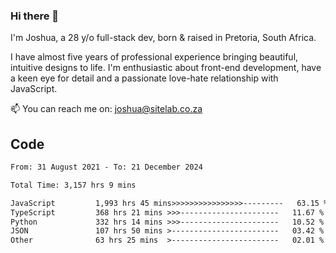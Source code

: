 ### Hi there 👋

I'm Joshua, a 28 y/o full-stack dev, born & raised in Pretoria, South Africa. 

I have almost five years of professional experience bringing beautiful, intuitive designs to life. I'm enthusiastic about front-end development, have a keen eye for detail and a passionate love-hate relationship with JavaScript.

📫 You can reach me on: joshua@sitelab.co.za

## **Code**

<!--START_SECTION:waka-->

```txt
From: 31 August 2021 - To: 21 December 2024

Total Time: 3,157 hrs 9 mins

JavaScript         1,993 hrs 45 mins>>>>>>>>>>>>>>>>---------   63.15 %
TypeScript         368 hrs 21 mins >>>----------------------   11.67 %
Python             332 hrs 14 mins >>>----------------------   10.52 %
JSON               107 hrs 50 mins >------------------------   03.42 %
Other              63 hrs 25 mins  >------------------------   02.01 %
```

<!--END_SECTION:waka-->
